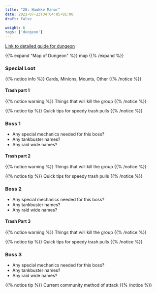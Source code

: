 ```yaml
---
title: "28: Haukke Manor"
date: 2021-07-23T04:04:05+01:00
draft: false

weight: 6
tags: ['dungeon']
---
```

[Link to detailed guide for dungeon](#)

{{% expand "Map of Dungeon" %}}
map 
{{% /expand %}}

### Special Loot

{{% notice info %}}
Cards, Minions, Mounts, Other
{{% /notice %}}


#### Trash part 1
{{% notice warning %}}
Things that will kill the group
{{% /notice %}}

{{% notice tip %}}
Quick tips for speedy trash pulls
{{% /notice %}}

### Boss 1
* Any special mechanics needed for this boss?  
* Any tankbuster names?
* Any raid wide names?

#### Trash part 2
{{% notice warning %}}
Things that will kill the group
{{% /notice %}}

{{% notice tip %}}
Quick tips for speedy trash pulls
{{% /notice %}}

### Boss 2
* Any special mechanics needed for this boss?  
* Any tankbuster names?
* Any raid wide names?

#### Trash Part 3
{{% notice warning %}}
Things that will kill the group
{{% /notice %}}

{{% notice tip %}}
Quick tips for speedy trash pulls
{{% /notice %}}

### Boss 3
* Any special mechanics needed for this boss?  
* Any tankbuster names?
* Any raid wide names?

{{% notice tip %}}
Current community method of attack
{{% /notice %}}


